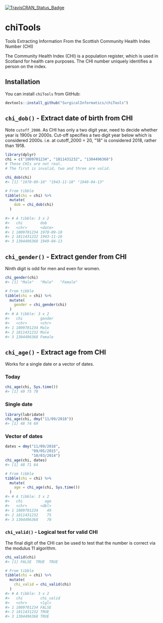 [![TravisCRAN_Status_Badge](https://travis-ci.com/SurgicalInformatics/chiTools.svg?branch=master)](https://travis-ci.com/SurgicalInformatics/chiTools)

# chiTools

Tools Extracting Information From the Scottish Community Health Index Number (CHI)

The Community Health Index (CHI) is a population register, which is used in Scotland for health care purposes. 
The CHI number uniquely identifies a person on the index.


## Installation

You can install `chiTools` from GitHub:

``` r
devtools::install_github("SurgicalInformatics/chiTools")
```

## `chi_dob()` - Extract date of birth from CHI

Note `cutoff_2000`. 
As CHI has only a two digit year, need to decide whether year is 1900s or 2000s. 
Cut-off specifies a two digit year below which is considered 2000s.
i.e. at cutoff_2000 = 20, "18" is considered 2018, rather than 1918. 

``` r
library(dplyr)
chi = c("1009701234", "1811431232", "1304496368")
# These CHIs are not real. 
# The first is invalid, two and three are valid. 

chi_dob(chi)
#> [1] "1970-09-10" "1943-11-18" "1949-04-13"

# From tibble
tibble(chi = chi) %>% 
  mutate(
    dob = chi_dob(chi)
  )
  
#> # A tibble: 3 x 2
#>   chi        dob       
#>   <chr>      <date>    
#> 1 1009701234 1970-09-10
#> 2 1811431232 1943-11-18
#> 3 1304496368 1949-04-13
```

## `chi_gender()` - Extract gender from CHI

Ninth digit is odd for men and even for women. 

``` r
chi_gender(chi)
#> [1] "Male"   "Male"   "Female"

# From tibble
tibble(chi = chi) %>% 
  mutate(
    gender = chi_gender(chi)
  )
#> # A tibble: 3 x 2
#>   chi        gender
#>   <chr>      <chr> 
#> 1 1009701234 Male  
#> 2 1811431232 Male  
#> 3 1304496368 Female
```

## `chi_age()` - Extract age from CHI

Works for a single date or a vector of dates.

### Today

``` r
chi_age(chi, Sys.time())
#> [1] 49 75 70
```

### Single date

``` r
library(lubridate)
chi_age(chi, dmy("11/09/2018"))
#> [1] 48 74 69
```

### Vector of dates
``` r
dates = dmy("11/09/2018",
            "09/05/2015",
            "10/03/2014")
chi_age(chi, dates)
#> [1] 48 71 64

# From tibble
tibble(chi = chi) %>% 
  mutate(
    age = chi_age(chi, Sys.time())
  )
#> # A tibble: 3 x 2
#>   chi          age
#>   <chr>      <dbl>
#> 1 1009701234    49
#> 2 1811431232    75
#> 3 1304496368    70
```

### `chi_valid()` - Logical test for valid CHI

The final digit of the CHI can be used to test that the number is correct via the modulus 11 algorithm. 

``` r
chi_valid(chi)
#> [1] FALSE  TRUE  TRUE

# From tibble
tibble(chi = chi) %>% 
  mutate(
    chi_valid = chi_valid(chi)
  )
#> # A tibble: 3 x 2
#>   chi        chi_valid
#>   <chr>      <lgl>    
#> 1 1009701234 FALSE    
#> 2 1811431232 TRUE     
#> 3 1304496368 TRUE 
```
